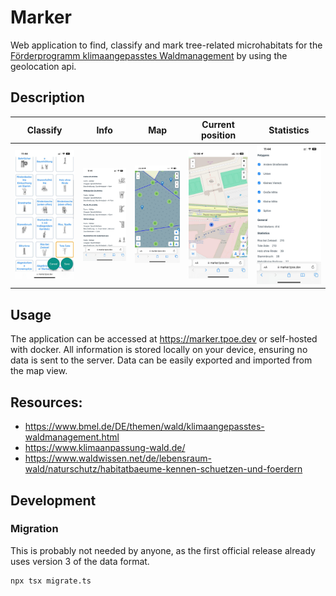 # Marker

Web application to find, classify and mark tree-related microhabitats for the [Förderprogramm klimaangepasstes Waldmanagement](https://www.bmel.de/DE/themen/wald/klimaangepasstes-waldmanagement.html) by using the geolocation api.

## Description

| Classify                            | Info                        | Map                       | Current position                    | Statistics                              |
| ----------------------------------- | --------------------------- | ------------------------- | ----------------------------------- | --------------------------------------- |
| ![classify](./assets/classify.jpeg) | ![info](./assets/info.jpeg) | ![map](./assets/map.jpeg) | ![position](./assets/position.jpeg) | ![statistics](./assets/statistics.jpeg) |

## Usage

The application can be accessed at https://marker.tpoe.dev or self-hosted with docker. All information is stored locally on your device, ensuring no data is sent to the server. Data can be easily exported and imported from the map view.

## Resources:

- https://www.bmel.de/DE/themen/wald/klimaangepasstes-waldmanagement.html
- https://www.klimaanpassung-wald.de/
- https://www.waldwissen.net/de/lebensraum-wald/naturschutz/habitatbaeume-kennen-schuetzen-und-foerdern

## Development

### Migration

This is probably not needed by anyone, as the first official release already uses version 3 of the data format.

```bash
npx tsx migrate.ts
```
